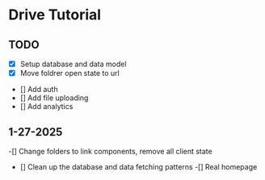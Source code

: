 # Drive Tutorial

## TODO

- [x] Setup database and data model
- [x] Move foldrer open state to url
- [] Add auth
- [] Add file uploading
- [] Add analytics

## 1-27-2025

-[] Change folders to link components, remove all client state

- [] Clean up the database and data fetching patterns
  -[] Real homepage
